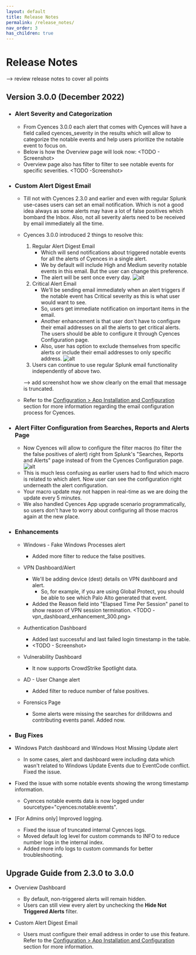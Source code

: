 ```yaml
---
layout: default
title: Release Notes
permalink: /release_notes/
nav_order: 3
has_children: true
---
```


# Release Notes

--> <TODO Ahad> review release notes to cover all points

## Version 3.0.0 (December 2022)

* ### Alert Severity and Categorization
    * From Cyences 3.0.0 each alert that comes with Cyences will have a field called cyences_severity in the results which will allow to categorize the notable events and help users prioritize the notable event to focus on.
    * Below is how the Overview page will look now:
        <TODO - Screenshot>
    * Overview page also has filter to filter to see notable events for specific severities.
        <TODO -Screenshot>


* ### Custom Alert Digest Email
    * Till not with Cyences 2.3.0 and earlier and even with regular Splunk use-cases users can set an email notification. Which is not a good idea always as some alerts may have a lot of false positives which bombard the Inbox. Also, not all severity alerts need to be received by email immediately all the time.
    * Cyences 3.0.0 introduced 2 things to resolve this:
        1. Regular Alert Digest Email
            * Which will send notifications about triggered notable events for all the alerts of Cyences in a single alert.
            * We by default will include High and Medium severity notable events in this email. But the user can change this preference.
            * The alert will be sent once every day.
            ![alt](/assets/digest_email_configuration.png)
        2. Critical Alert Email
            * We'll be sending email immediately when an alert triggers if the notable event has Critical severity as this is what user would want to see.
            * So, users get immediate notification on important items in the email.
            * Another enhancement is that user don't have to configure their email addresses on all the alerts to get critical alerts. The users should be able to configure it through Cyences Configuration page.
            * Also, user has option to exclude themselves from specific alerts or include their email addresses to only specific address.
            ![alt](/assets/cyences_email_configuration.png)
        3. Users can continue to use regular Splunk email functionality independently of above two.

        --><TODO Mahir> add screenshot how we show clearly on the email that message is truncated.
    * Refer to the [Configuration > App Installation and Configuration](/configuration/installation/#cyences-alert-email-configuration) section for more information regarding the email configuration process for Cyences.

* ### Alert Filter Configuration from Searches, Reports and Alerts Page 
    * Now Cyences will allow to configure the filter macros (to filter the the false positives of alert) right from Splunk's "Searches, Reports and Alerts" page instead of from the Cyences Configuration page.
    ![alt](/assets/filter_macro.png)
    * This is much less confusing as earlier users had to find which macro is related to which alert. Now user can see the configuration right underneath the alert configuration.
    * Your macro update may not happen in real-time as we are doing the update every 5 minutes.
    * We also handled Cyences App upgrade scenario programmatically, so users don't have to worry about configuring all those macros again at the new place.

* ### Enhancements

    * Windows - Fake Windows Processes alert
        * Added more filter to reduce the false positives.
    
    * VPN Dashboard/Alert
        * We'll be adding device (dest) details on VPN dashboard and alert.
            * So, for example, if you are using Global Protect, you should be able to see which Palo Alto generated that event.
        * Added the Reason field into "Elapsed Time Per Session" panel to show reason of VPN session termination.
        <TODO - vpn_dashboard_enhancement_300.png>

    * Authentication Dashboard
        * Added last successful and last failed login timestamp in the table. 
        * <TODO - Screenshot>
    
    * Vulnerability Dashboard
        * It now supports CrowdStrike Spotlight data.
    
    * AD - User Change alert
        * Added filter to reduce number of false positives.
    
    * Forensics Page
        * Some alerts were missing the searches for drilldowns and contributing events panel. Added now.


* ### Bug Fixes

* Windows Patch dashboard and Windows Host Missing Update alert
    * In some cases, alert and dashboard were including data which wasn't related to Windows Update Events due to EventCode conflict. Fixed the issue.

* Fixed the issue with some notable events showing the wrong timestamp information.
    * Cyences notable events data is now logged under sourcetype="cyences:notable:events".

* [For Admins only] Improved logging.
    * Fixed the issue of truncated internal Cyences logs.
    * Moved default log level for custom commands to INFO to reduce number logs in the internal index.
    * Added more info logs to custom commands for better troubleshooting.



## Upgrade Guide from 2.3.0 to 3.0.0

* Overview Dashboard
    * By default, non-triggered alerts will remain hidden. 
    * Users can still view every alert by unchecking the **Hide Not Triggered Alerts** filter. 

* Custom Alert Digest Email
    * Users must configure their email address in order to use this feature. Refer to the [Configuration > App Installation and Configuration](/configuration/installation/#cyences-alert-email-configuration) section for more information. 
